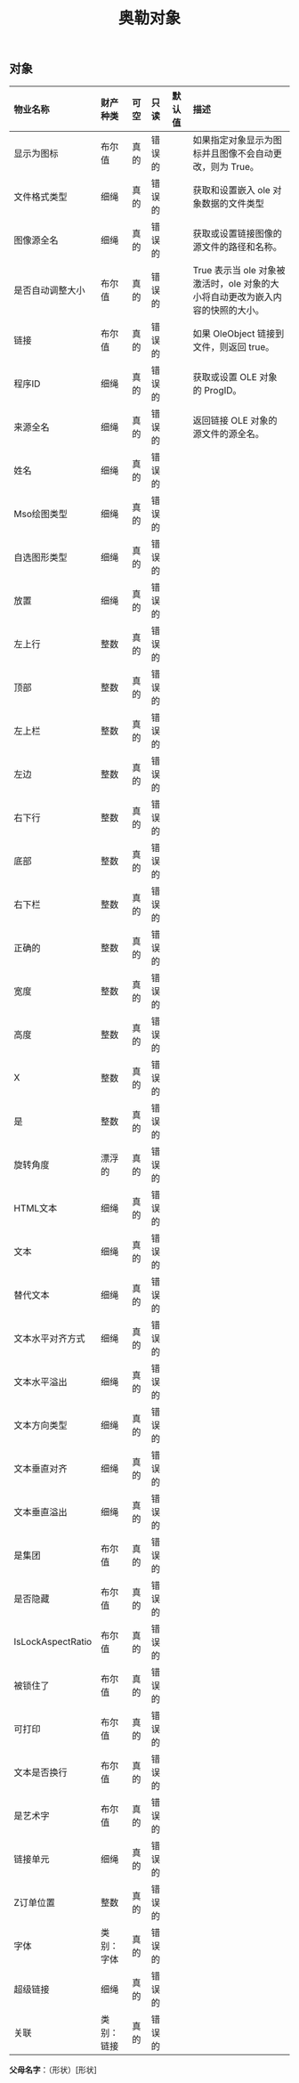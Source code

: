 ﻿---
title: 奥勒对象
second_title: Aspose.Cells Cloud Documen
type: docs
url: /zh/specification/model/oleobject/
description: Aspose.Cells 云模型规范：OleObject。轻松处理 Excel 和其他电子表格文档，具有打开、生成、编辑、拆分、合并、比较和转换等功能
weight: 50
---
## **对象**

 

|物业名称|财产种类|可空|只读|默认值|描述|
|:- |:- |:- |:- |:- |:- |
|显示为图标|布尔值|真的|错误的||如果指定对象显示为图标并且图像不会自动更改，则为 True。|
|文件格式类型|细绳|真的|错误的||获取和设置嵌入 ole 对象数据的文件类型|
|图像源全名|细绳|真的|错误的||获取或设置链接图像的源文件的路径和名称。|
|是否自动调整大小|布尔值|真的|错误的||True 表示当 ole 对象被激活时，ole 对象的大小将自动更改为嵌入内容的快照的大小。|
|链接|布尔值|真的|错误的||如果 OleObject 链接到文件，则返回 true。|
|程序ID|细绳|真的|错误的||获取或设置 OLE 对象的 ProgID。|
|来源全名|细绳|真的|错误的||返回链接 OLE 对象的源文件的源全名。|
|姓名|细绳|真的|错误的|||
| Mso绘图类型|细绳|真的|错误的|||
|自选图形类型|细绳|真的|错误的|||
|放置|细绳|真的|错误的|||
|左上行|整数|真的|错误的|||
|顶部|整数|真的|错误的|||
|左上栏|整数|真的|错误的|||
|左边|整数|真的|错误的|||
|右下行|整数|真的|错误的|||
|底部|整数|真的|错误的|||
|右下栏|整数|真的|错误的|||
|正确的|整数|真的|错误的|||
|宽度|整数|真的|错误的|||
|高度|整数|真的|错误的|||
|X|整数|真的|错误的|||
|是|整数|真的|错误的|||
|旋转角度|漂浮的|真的|错误的|||
|HTML文本|细绳|真的|错误的|||
|文本|细绳|真的|错误的|||
|替代文本|细绳|真的|错误的|||
|文本水平对齐方式|细绳|真的|错误的|||
|文本水平溢出|细绳|真的|错误的|||
|文本方向类型|细绳|真的|错误的|||
|文本垂直对齐|细绳|真的|错误的|||
|文本垂直溢出|细绳|真的|错误的|||
|是集团|布尔值|真的|错误的|||
|是否隐藏|布尔值|真的|错误的|||
|IsLockAspectRatio|布尔值|真的|错误的|||
|被锁住了|布尔值|真的|错误的|||
|可打印|布尔值|真的|错误的|||
|文本是否换行|布尔值|真的|错误的|||
|是艺术字|布尔值|真的|错误的|||
|链接单元|细绳|真的|错误的|||
|Z订单位置|整数|真的|错误的|||
|字体|类别：字体|真的|错误的|||
|超级链接|细绳|真的|错误的|||
|关联|类别：链接|真的|错误的|||

**父母名字**：（形状）[形状]